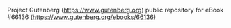Project Gutenberg (https://www.gutenberg.org) public repository for
eBook #66136 (https://www.gutenberg.org/ebooks/66136)
